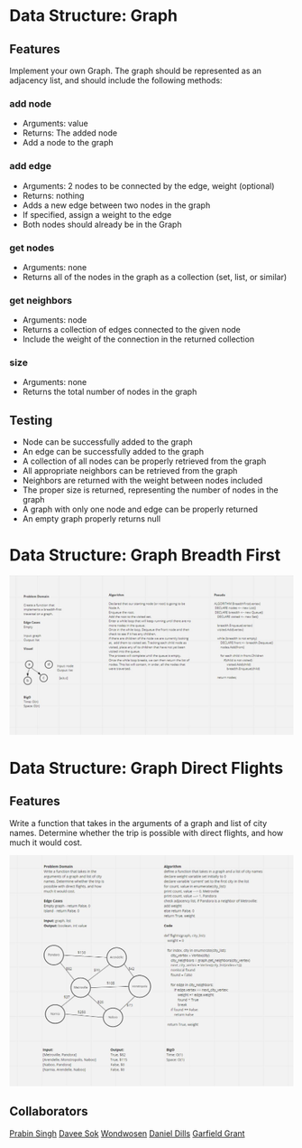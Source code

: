 # Data Structure: Graph

## Features
Implement your own Graph. The graph should be represented as an adjacency list, and should include the following methods:

### add node
- Arguments: value
- Returns: The added node
- Add a node to the graph

### add edge
- Arguments: 2 nodes to be connected by the edge, weight (optional)
- Returns: nothing
- Adds a new edge between two nodes in the graph
- If specified, assign a weight to the edge
- Both nodes should already be in the Graph

### get nodes
- Arguments: none
- Returns all of the nodes in the graph as a collection (set, list, or similar)

### get neighbors
- Arguments: node
- Returns a collection of edges connected to the given node
- Include the weight of the connection in the returned collection

### size
- Arguments: none
- Returns the total number of nodes in the graph

## Testing

- Node can be successfully added to the graph
- An edge can be successfully added to the graph
- A collection of all nodes can be properly retrieved from the graph
- All appropriate neighbors can be retrieved from the graph
- Neighbors are returned with the weight between nodes included
- The proper size is returned, representing the number of nodes in the graph
- A graph with only one node and edge can be properly returned
- An empty graph properly returns null


# Data Structure: Graph Breadth First

![](graph-breadth-first.JPG)


# Data Structure: Graph Direct Flights

## Features
Write a function that takes in the arguments of a graph and list of city names. Determine whether the trip is possible with direct flights, and how much it would cost.

![](flights.JPG)

## Collaborators

[Prabin Singh](https://github.com/prabin544)
[Davee Sok](https://github.com/daveeS987)
[Wondwosen](https://github.com/WondwosenTsige)
[Daniel Dills](https://github.com/danieldills)
[Garfield Grant](https://github.com/Marleyman876)
